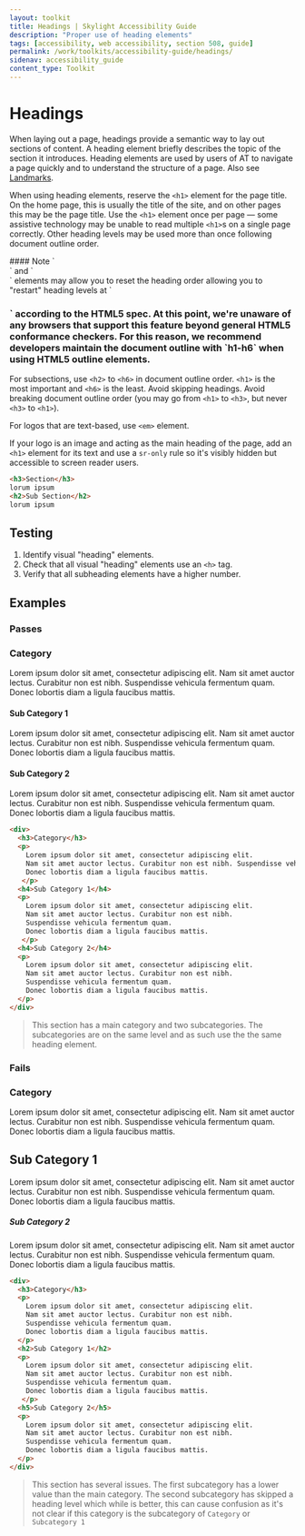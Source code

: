 ```yaml
---
layout: toolkit
title: Headings | Skylight Accessibility Guide
description: "Proper use of heading elements"
tags: [accessibility, web accessibility, section 508, guide]
permalink: /work/toolkits/accessibility-guide/headings/
sidenav: accessibility_guide
content_type: Toolkit
---
```


# Headings

When laying out a page, headings provide a semantic way to lay out sections of content. A heading element briefly describes the topic of the section it introduces. Heading elements are used by users of AT to navigate a page quickly and to understand the structure of a page. Also see [Landmarks](../landmarks/).

When using heading elements, reserve the `<h1>` element for the page title. On the home page, this is usually the title of the site, and on other pages this may be the page title. Use the `<h1>` element once per page &mdash; some assistive technology may be unable to read multiple `<h1>`s on a single page correctly. Other heading levels may be used more than once following document outline order.

<div class="callout--alt" markdown='1'>
#### Note
`<section>` and `<article>` elements may allow you to reset the heading order allowing you to "restart" heading levels at `<h1>` according to the HTML5 spec. At this point, we're unaware of any browsers that support this feature beyond general HTML5 conformance checkers. For this reason, we recommend developers maintain the document outline with `h1-h6` when using HTML5 outline elements.
</div>

For subsections, use `<h2>` to `<h6>` in document outline order. `<h1>` is the most important and `<h6>` is the least. Avoid skipping headings. Avoid breaking document outline order (you may go from `<h1>` to `<h3>`, but never `<h3>` to `<h1>`).

For logos that are text-based, use `<em>` element.

If your logo is an image and acting as the main heading of the page, add an `<h1>` element for its text and use a `sr-only` rule so it's visibly hidden but accessible to screen reader users.

```html
<h3>Section</h3>
lorum ipsum
<h2>Sub Section</h2>
lorum ipsum
```

## Testing

1. Identify visual "heading" elements.
2. Check that all visual "heading" elements use an `<h>` tag.
3. Verify that all subheading elements have a higher number.

## Examples

### Passes

<div>
  <h3>Category</h3>
  <p>Lorem ipsum dolor sit amet, consectetur adipiscing elit. Nam sit amet auctor lectus. Curabitur non est nibh. Suspendisse vehicula fermentum quam. Donec lobortis diam a ligula faucibus mattis.</p>
  <h4>Sub Category 1</h4>
  <p>Lorem ipsum dolor sit amet, consectetur adipiscing elit. Nam sit amet auctor lectus. Curabitur non est nibh. Suspendisse vehicula fermentum quam. Donec lobortis diam a ligula faucibus mattis.</p>
  <h4>Sub Category 2</h4>
  <p>Lorem ipsum dolor sit amet, consectetur adipiscing elit. Nam sit amet auctor lectus. Curabitur non est nibh. Suspendisse vehicula fermentum quam. Donec lobortis diam a ligula faucibus mattis.</p>
</div>

```html
<div>
  <h3>Category</h3>
  <p>
    Lorem ipsum dolor sit amet, consectetur adipiscing elit.
    Nam sit amet auctor lectus. Curabitur non est nibh. Suspendisse vehicula fermentum quam.
    Donec lobortis diam a ligula faucibus mattis.
   </p>
  <h4>Sub Category 1</h4>
  <p>
    Lorem ipsum dolor sit amet, consectetur adipiscing elit.
    Nam sit amet auctor lectus. Curabitur non est nibh.
    Suspendisse vehicula fermentum quam.
    Donec lobortis diam a ligula faucibus mattis.
   </p>
  <h4>Sub Category 2</h4>
  <p>
    Lorem ipsum dolor sit amet, consectetur adipiscing elit.
    Nam sit amet auctor lectus. Curabitur non est nibh.
    Suspendisse vehicula fermentum quam.
    Donec lobortis diam a ligula faucibus mattis.
  </p>
</div>
```

> This section has a main category and two subcategories. The subcategories are on the same level and as such use the the same heading element.

### Fails

<div>
  <h3>Category</h3>
  <p>Lorem ipsum dolor sit amet, consectetur adipiscing elit. Nam sit amet auctor lectus. Curabitur non est nibh. Suspendisse vehicula fermentum quam. Donec lobortis diam a ligula faucibus mattis.</p>
  <h2>Sub Category 1</h2>
  <p>Lorem ipsum dolor sit amet, consectetur adipiscing elit. Nam sit amet auctor lectus. Curabitur non est nibh. Suspendisse vehicula fermentum quam. Donec lobortis diam a ligula faucibus mattis.</p>
  <h5>Sub Category 2</h5>
  <p>Lorem ipsum dolor sit amet, consectetur adipiscing elit. Nam sit amet auctor lectus. Curabitur non est nibh. Suspendisse vehicula fermentum quam. Donec lobortis diam a ligula faucibus mattis.</p>
</div>

```html
<div>
  <h3>Category</h3>
  <p>
    Lorem ipsum dolor sit amet, consectetur adipiscing elit.
    Nam sit amet auctor lectus. Curabitur non est nibh.
    Suspendisse vehicula fermentum quam.
    Donec lobortis diam a ligula faucibus mattis.
  </p>
  <h2>Sub Category 1</h2>
  <p>
    Lorem ipsum dolor sit amet, consectetur adipiscing elit.
    Nam sit amet auctor lectus. Curabitur non est nibh.
    Suspendisse vehicula fermentum quam.
    Donec lobortis diam a ligula faucibus mattis.
   </p>
  <h5>Sub Category 2</h5>
  <p>
    Lorem ipsum dolor sit amet, consectetur adipiscing elit.
    Nam sit amet auctor lectus. Curabitur non est nibh.
    Suspendisse vehicula fermentum quam.
    Donec lobortis diam a ligula faucibus mattis.
  </p>
</div>
```

> This section has several issues. The first subcategory has a lower value than the main category. The second subcategory has skipped a heading level which while is better, this can cause confusion as it's not clear if this category is the subcategory of `Category` or `Subcategory 1`
